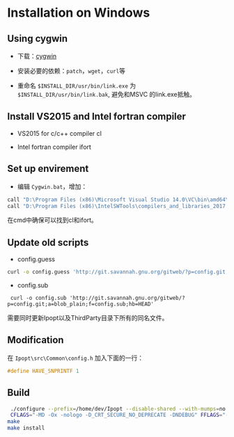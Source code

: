 # Installation on Windows

## Using cygwin

* 下载：[cygwin](http://www.cygwin.com/)

* 安装必要的依赖：``patch``，``wget``，``curl``等
 
* 重命名 ``$INSTALL_DIR/usr/bin/link.exe`` 为 ``$INSTALL_DIR/usr/bin/link.bak``, 避免和MSVC 的link.exe抵触。

## Install VS2015 and Intel fortran compiler

* VS2015 for c/c++ compiler cl

* Intel fortran compiler ifort

## Set up envirement

* 编辑 ``Cygwin.bat``，增加：

```bash
call "D:\Program Files (x86)\Microsoft Visual Studio 14.0\VC\bin\amd64\vcvars64.bat"
call "D:\Program Files (x86)\IntelSWTools\compilers_and_libraries_2017.2.187\windows\bin\ifortvars.bat" -arch intel64 vs2015
```

在cmd中确保可以找到cl和ifort。

## Update old scripts

* config.guess

 ```bash
 curl -o config.guess 'http://git.savannah.gnu.org/gitweb/?p=config.git;a=blob_plain;f=config.guess;hb=HEAD'
 ```

* config.sub

 ```
  curl -o config.sub 'http://git.savannah.gnu.org/gitweb/?p=config.git;a=blob_plain;f=config.sub;hb=HEAD'
 ```

需要同时更新Ipopt以及ThirdParty目录下所有的同名文件。

## Modification

在 ``Ipopt\src\Common\config.h`` 加入下面的一行：

```cpp
#define HAVE_SNPRINTF 1
```

## Build

```bash
 ./configure --prefix=/home/dev/Ipopt --disable-shared --with-mumps=no --with-asl=no --with-pardiso=no --with-blas=BUILD --with-lapack=BUILD CC=cl CXX=cl F77=ifort FC=ifort CXXFLAGS="-MD -Ox -nologo -D_CRT_SECURE_NO_DEPRECATE -DNDEBUG"
 CFLAGS="-MD -Ox -nologo -D_CRT_SECURE_NO_DEPRECATE -DNDEBUG" FFLAGS="-MD -Ox -fpp -nologo"
make
make install
```

